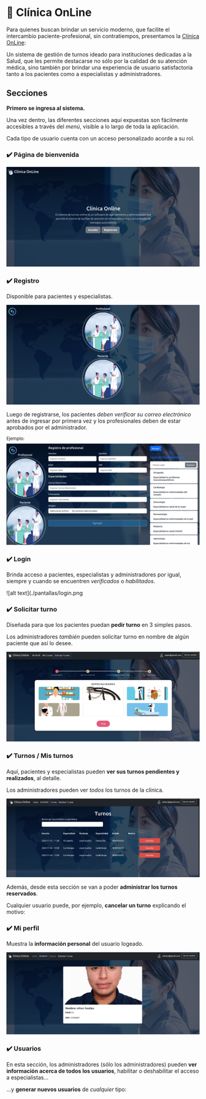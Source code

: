 # :hospital: Clínica OnLine

Para quienes buscan brindar un servicio moderno,
que facilite el intercambio paciente-profesional,
sin contratiempos,
presentamos la [Clínica OnLine](https://deluxe-concha-a062ef.netlify.app/auth/bienvenido):

Un sistema de gestión de turnos ideado para instituciones dedicadas a la Salud,
que les permite destacarse no sólo por la calidad de su atención médica,
sino también por brindar una experiencia de usuario satisfactoria
tanto a los pacientes como a especialistas y administradores.

## Secciones

**Primero se ingresa al sistema.**

Una vez dentro, las diferentes secciones aquí expuestas son fácilmente accesibles a través del *menú*,
visible a lo largo de toda la aplicación.

Cada tipo de usuario cuenta con un acceso personalizado acorde a su rol.

### :heavy_check_mark: Página de bienvenida

![alt text](./pantallas/bienvenida.png)

### :heavy_check_mark: Registro

Disponible para pacientes y especialistas.

![alt text](./pantallas/registroopciones.png)

Luego de registrarse, los pacientes *deben verificar su correo electrónico*
antes de ingresar por primera vez y los profesionales deben de estar aprobados por el administrador.

<sup>Ejemplo:</sup>
![alt text](./pantallas/registro.png)

### :heavy_check_mark: Login

Brinda acceso a pacientes, especialistas y administradores por igual,
siempre y cuando se encuentren *verificados* o *habilitados*.

![alt text](./pantallas/login.png
### :heavy_check_mark: Solicitar turno

Diseñada para que los pacientes puedan **pedir turno** en 3 simples pasos.

Los administradores *también* pueden solicitar turno en nombre de algún paciente
que así lo desee.

![alt text](./pantallas/solicitarTurnos.png)

### :heavy_check_mark: Turnos / Mis turnos

Aquí, pacientes y especialistas pueden **ver sus turnos pendientes y realizados**, al detalle.

Los administradores pueden ver *todos* los turnos de la clínica.

![alt text](./pantallas/turnos.png)

Además, desde esta sección se van a poder **administrar los turnos reservados**.

Cualquier usuario puede, por ejemplo, **cancelar un turno** explicando el motivo:



### :heavy_check_mark: Mi perfil

Muestra la **información personal** del usuario logeado.

![alt text](./pantallas/perfil.png)

### :heavy_check_mark: Usuarios

En esta sección, los administradores (sólo los administradores) pueden **ver información
acerca de todos los usuarios**, habilitar o deshabilitar el acceso a especialistas...




...y **generar nuevos usuarios** de *cualquier* tipo:


